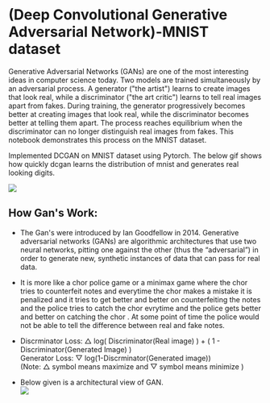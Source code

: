 # (Deep Convolutional Generative Adversarial Network)-MNIST dataset

Generative Adversarial Networks (GANs) are one of the most interesting ideas in computer science today. Two models are trained simultaneously by an adversarial process. A generator ("the artist") learns to create images that look real, while a discriminator ("the art critic") learns to tell real images apart from fakes. During training, the generator progressively becomes better at creating images that look real, while the discriminator becomes better at telling them apart. The process reaches equilibrium when the discriminator can no longer distinguish real images from fakes. This notebook demonstrates this process on the MNIST dataset. 

Implemented DCGAN on MNIST dataset using Pytorch. The below gif shows how quickly dcgan learns the distribution of mnist and generates real looking digits.




![](https://github.com/chiggshiggs/dcgan-MNIST/blob/main/animated.gif)


## How Gan's Work:
* The Gan's were introduced by Ian Goodfellow in 2014. Generative adversarial networks (GANs) are algorithmic architectures that use two neural networks, pitting one against the other (thus the “adversarial”) in order to generate new, synthetic instances of data that can pass for real data.

* It is more like a chor police game or a minimax game where the chor tries to counterfeit notes and everytime the chor makes a mistake it is penalized and it tries to get better and better on counterfeiting the notes and the police tries to catch the chor evrytime and the police gets better and better on catching the chor . At some point of time the police would not be able to tell the difference between real and fake notes. 

* Discrminator Loss: △ log( Discriminator(Real image) ) + ( 1 - Discriminator(Generated Image) )<br>
Generator Loss: ▽ log(1-Discrminator(Generated image))<br>
(Note: △ symbol means maximize and ▽ symbol means minimize )

* Below given is a architectural view of GAN.<br><kbd><img src="https://miro.medium.com/max/601/1*Y_AGVp0EEGEpB1Q25G6edQ.jpeg"/></kbd>

